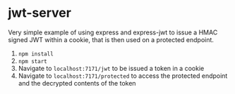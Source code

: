 # jwt-server

Very simple example of using express and express-jwt to issue a HMAC signed JWT within a cookie, that is then used on a protected endpoint.

1. ```npm install```
2. ```npm start```
3. Navigate to ```localhost:7171/jwt``` to be issued a token in a cookie
4. Navigate to ```localhost:7171/protected``` to access the protected endpoint and the decrypted contents of the token
